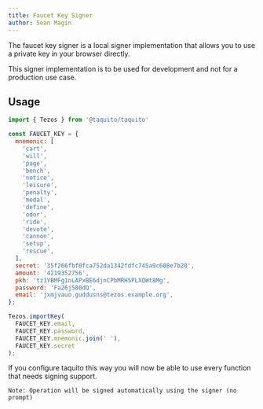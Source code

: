 ```yaml
---
title: Faucet Key Signer
author: Sean Magin
---
```


The faucet key signer is a local signer implementation that allows you to use a private key in your browser directly.

This signer implementation is to be used for development and not for a production use case.

## Usage

```js
import { Tezos } from '@taquito/taquito'

const FAUCET_KEY = {
  mnemonic: [
    'cart',
    'will',
    'page',
    'bench',
    'notice',
    'leisure',
    'penalty',
    'medal',
    'define',
    'odor',
    'ride',
    'devote',
    'cannon',
    'setup',
    'rescue',
  ],
  secret: '35f266fbf0fca752da1342fdfc745a9c608e7b20',
  amount: '4219352756',
  pkh: 'tz1YBMFg1nLAPxBE6djnCPbMRH5PLXQWt8Mg',
  password: 'Fa26j580dQ',
  email: 'jxmjvauo.guddusns@tezos.example.org',
};

Tezos.importKey(
  FAUCET_KEY.email,
  FAUCET_KEY.password,
  FAUCET_KEY.mnemonic.join(' '),
  FAUCET_KEY.secret
);
```

If you configure taquito this way you will now be able to use every function that needs signing support.

`Note: Operation will be signed automatically using the signer (no prompt)`
